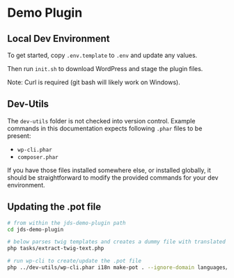# Demo Plugin

## Local Dev Environment

To get started, copy `.env.template` to `.env` and update any values.

Then run `init.sh` to download WordPress and stage the plugin files.

Note: Curl is required (git bash will likely work on Windows).

## Dev-Utils

The `dev-utils` folder is not checked into version control. Example commands in this documentation expects
following `.phar` files to be present:

- `wp-cli.phar`
- `composer.phar`

If you have those files installed somewhere else, or installed globally, it should be straightforward to modify the
provided commands for your dev environment.

## Updating the .pot file

```bash
# from within the jds-demo-plugin path
cd jds-demo-plugin

# below parses twig templates and creates a dummy file with translated strings
php tasks/extract-twig-text.php

# run wp-cli to create/update the .pot file
php ../dev-utils/wp-cli.phar i18n make-pot . --ignore-domain languages/jds-demo-plugin.pot --path=../wordpress --include=cache/gettext/*.php --merge
```
